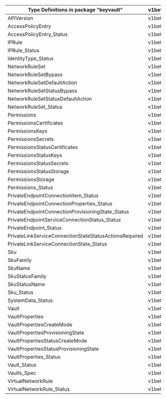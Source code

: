 | Type Definitions in package "keyvault"                 | v1beta20210401preview |
|--------------------------------------------------------|-----------------------|
| APIVersion                                             | v1beta20210401preview |
| AccessPolicyEntry                                      | v1beta20210401preview |
| AccessPolicyEntry_Status                               | v1beta20210401preview |
| IPRule                                                 | v1beta20210401preview |
| IPRule_Status                                          | v1beta20210401preview |
| IdentityType_Status                                    | v1beta20210401preview |
| NetworkRuleSet                                         | v1beta20210401preview |
| NetworkRuleSetBypass                                   | v1beta20210401preview |
| NetworkRuleSetDefaultAction                            | v1beta20210401preview |
| NetworkRuleSetStatusBypass                             | v1beta20210401preview |
| NetworkRuleSetStatusDefaultAction                      | v1beta20210401preview |
| NetworkRuleSet_Status                                  | v1beta20210401preview |
| Permissions                                            | v1beta20210401preview |
| PermissionsCertificates                                | v1beta20210401preview |
| PermissionsKeys                                        | v1beta20210401preview |
| PermissionsSecrets                                     | v1beta20210401preview |
| PermissionsStatusCertificates                          | v1beta20210401preview |
| PermissionsStatusKeys                                  | v1beta20210401preview |
| PermissionsStatusSecrets                               | v1beta20210401preview |
| PermissionsStatusStorage                               | v1beta20210401preview |
| PermissionsStorage                                     | v1beta20210401preview |
| Permissions_Status                                     | v1beta20210401preview |
| PrivateEndpointConnectionItem_Status                   | v1beta20210401preview |
| PrivateEndpointConnectionProperties_Status             | v1beta20210401preview |
| PrivateEndpointConnectionProvisioningState_Status      | v1beta20210401preview |
| PrivateEndpointServiceConnectionStatus_Status          | v1beta20210401preview |
| PrivateEndpoint_Status                                 | v1beta20210401preview |
| PrivateLinkServiceConnectionStateStatusActionsRequired | v1beta20210401preview |
| PrivateLinkServiceConnectionState_Status               | v1beta20210401preview |
| Sku                                                    | v1beta20210401preview |
| SkuFamily                                              | v1beta20210401preview |
| SkuName                                                | v1beta20210401preview |
| SkuStatusFamily                                        | v1beta20210401preview |
| SkuStatusName                                          | v1beta20210401preview |
| Sku_Status                                             | v1beta20210401preview |
| SystemData_Status                                      | v1beta20210401preview |
| Vault                                                  | v1beta20210401preview |
| VaultProperties                                        | v1beta20210401preview |
| VaultPropertiesCreateMode                              | v1beta20210401preview |
| VaultPropertiesProvisioningState                       | v1beta20210401preview |
| VaultPropertiesStatusCreateMode                        | v1beta20210401preview |
| VaultPropertiesStatusProvisioningState                 | v1beta20210401preview |
| VaultProperties_Status                                 | v1beta20210401preview |
| Vault_Status                                           | v1beta20210401preview |
| Vaults_Spec                                            | v1beta20210401preview |
| VirtualNetworkRule                                     | v1beta20210401preview |
| VirtualNetworkRule_Status                              | v1beta20210401preview |
